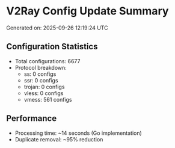 # V2Ray Config Update Summary
Generated on: 2025-09-26 12:19:24 UTC

## Configuration Statistics
- Total configurations: 6677
- Protocol breakdown:
  - ss: 0 configs
  - ssr: 0 configs
  - trojan: 0 configs
  - vless: 0 configs
  - vmess: 561 configs

## Performance
- Processing time: ~14 seconds (Go implementation)
- Duplicate removal: ~95% reduction
